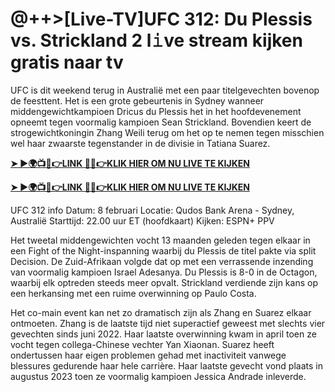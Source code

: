 # @++>[Live-TV]UFC 312: Du Plessis vs. Strickland 2 l𝚒ve stream kijken gratis naar tv

UFC is dit weekend terug in Australië met een paar titelgevechten bovenop de feesttent. Het is een grote gebeurtenis in Sydney wanneer middengewichtkampioen Dricus du Plessis het in het hoofdevenement opneemt tegen voormalig kampioen Sean Strickland. Bovendien keert de strogewichtkoningin Zhang Weili terug om het op te nemen tegen misschien wel haar zwaarste tegenstander in de divisie in Tatiana Suarez.

**[➤ ►🌍📺📱👉LINK 🔴✅👉KLIK HIER OM NU LIVE TE KIJKEN](https://live-stream-online-anywhere.blogspot.com/2025/02/ufc-312.html)**

**[➤ ►🌍📺📱👉LINK 🔴✅👉KLIK HIER OM NU LIVE TE KIJKEN](https://live-stream-online-anywhere.blogspot.com/2025/02/ufc-312.html)**

UFC 312 info Datum: 8 februari Locatie: Qudos Bank Arena - Sydney, Australië Starttijd: 22.00 uur ET (hoofdkaart) Kijken: ESPN+ PPV

Het tweetal middengewichten vocht 13 maanden geleden tegen elkaar in een Fight of the Night-inspanning waarbij du Plessis de titel pakte via split Decision. De Zuid-Afrikaan volgde dat op met een verrassende inzending van voormalig kampioen Israel Adesanya. Du Plessis is 8-0 in de Octagon, waarbij elk optreden steeds meer opvalt. Strickland verdiende zijn kans op een herkansing met een ruime overwinning op Paulo Costa.

Het co-main event kan net zo dramatisch zijn als Zhang en Suarez elkaar ontmoeten. Zhang is de laatste tijd niet superactief geweest met slechts vier gevechten sinds juni 2022. Haar laatste overwinning kwam in april toen ze vocht tegen collega-Chinese vechter Yan Xiaonan. Suarez heeft ondertussen haar eigen problemen gehad met inactiviteit vanwege blessures gedurende haar hele carrière. Haar laatste gevecht vond plaats in augustus 2023 toen ze voormalig kampioen Jessica Andrade inleverde.

